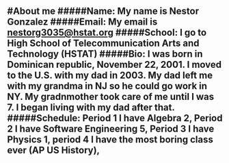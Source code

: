 #About me
#####Name:
My name is Nestor Gonzalez
#####Email:
My email is nestorg3035@hstat.org
#####School:
I go to High School of Telecommunication Arts and Technology (HSTAT)
#####Bio:
I was born in Dominican republic, November 22, 2001. I moved to the U.S. with my dad in 2003.
My dad left me with my grandma in NJ so he could go work in NY. My gradnmother took care of me until I was 7.
I began living with my dad after that. 
#####Schedule:
Period 1 I have Algebra 2, Period 2 I have Software Engineering 5, Period 3 I have Physics 1, period 4 I have the most boring class ever (AP US History),  
---